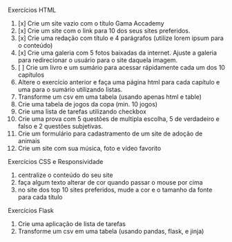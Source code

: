 Exercícios HTML

1. [x] Crie um site vazio com o título Gama Accademy
1. [x] Crie um site com o link para 10 dos seus sites preferidos.
1. [x] Crie uma redação com título e 4 parágrafos (utilize lorem ipsum para o conteúdo)
1. [x] Crie uma galeria com 5 fotos baixadas da internet. Ajuste a galeria para redirecionar o usuário para o site daquela imagem.
1. [ ] Crie um livro e um sumário para acessar rápidamente cada um dos 10 capítulos
1. Altere o exercício anterior e faça uma página html para cada capítulo e uma para o sumário utilizando listas.
1. Transforme um csv em uma tabela (usando apenas html e table)
1. Crie uma tabela de jogos da copa (min. 10 jogos)
1. Crie uma lista de tarefas utilizando checkbox
1. Crie uma prova com 5 questões de multipla escolha, 5 de verdadeiro e falso e 2 questões subjetivas.
1. Crie um formulário para cadastramento de um site de adoção de animais
1. Crie um site com sua música, foto e vídeo favorito

Exercícios CSS e Responsividade
1. centralize o conteúdo do seu site
1. faça algum texto alterar de cor quando passar o mouse por cima
1. no site dos top 10 sites preferidos, mude a cor e o tamanho da fonte para cada título

Exercícios Flask
1. Crie uma aplicação de lista de tarefas
1. Transforme um csv em uma tabela (usando pandas, flask, e jinja)